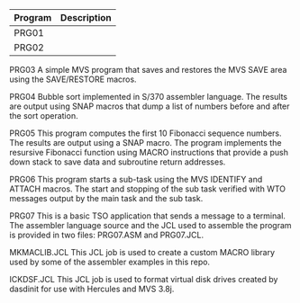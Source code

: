 
|Program | Description|
|------- |-----------|
|PRG01  |               |  A simple two instruction MVS program w/o a SAVE area and the JCL used to assemble the program.|
|PRG02 |                 | A simple MVS program that saves and restores the MVS SAVE area using S/370 STM/LTM instructions.|

PRG03                   A simple MVS program that saves and restores the MVS
                        SAVE area using the SAVE/RESTORE macros.

PRG04                   Bubble sort implemented in S/370 assembler language. The
                        results are output using SNAP macros that dump a list
                        of numbers before and after the sort operation.

PRG05                   This program computes the first 10 Fibonacci sequence
                        numbers. The results are output using a SNAP macro.
                        The program implements the resursive Fibonacci function
                        using MACRO instructions that provide a push down stack
                        to save data and subroutine return addresses.

PRG06                   This program starts a sub-task using the MVS IDENTIFY and 
                        ATTACH macros. The start and stopping of the sub task
                        verified with WTO messages output by the main task and
                        the sub task.

PRG07			This is a basic TSO application that sends a message to a
			terminal. The assembler language source and the JCL used to
                        assemble the program is provided in two files: PRG07.ASM and
                        PRG07.JCL.

MKMACLIB.JCL            This JCL job is used to create a custom MACRO library used
                        by some of the assembler examples in this repo.

ICKDSF.JCL              This JCL job is used to format virtual disk drives created by
                        dasdinit for use with Hercules and MVS 3.8j.
  
